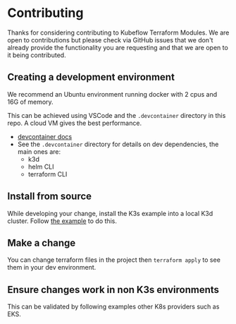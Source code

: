 # Contributing

Thanks for considering contributing to Kubeflow Terraform Modules. We are open to contributions but please check via GitHub issues that we don't already provide the functionality you are requesting and that we are open to it being contributed.

## Creating a development environment

We recommend an Ubuntu environment running docker with 2 cpus and 16G of memory.

This can be achieved using VSCode and the `.devcontainer` directory in this repo. A cloud VM gives the best performance.

* [devcontainer docs](https://containers.dev/)
* See the `.devcontainer` directory for details on dev dependencies, the main ones are:
  * k3d
  * helm CLI
  * terraform CLI

## Install from source

While developing your change, install the K3s example into a local K3d cluster. Follow [the example](./examples/k3s/README.md) to do this.

## Make a change

You can change terraform files in the project then `terraform apply` to see them in your dev environment.

## Ensure changes work in non K3s environments

This can be validated by following examples other K8s providers such as EKS.
